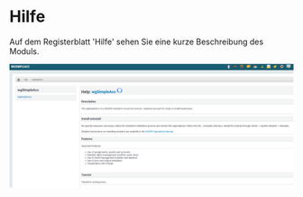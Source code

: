# Hilfe

Auf dem Registerblatt 'Hilfe' sehen Sie eine kurze Beschreibung des Moduls.

![Hilfe](../../.gitbook/assets/de_admin_help.png)

